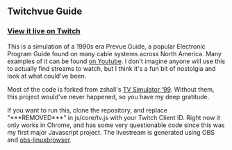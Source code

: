 ## Twitchvue Guide
### [View it live on Twitch](https://www.twitch.tv/prevueguide)
This is a simulation of a 1990s era Prevue Guide, a popular Electronic Program Guide found on many cable systems across North America. Many examples of it can be found [on Youtube](https://youtu.be/YyG_ogytL74?t=52). I don't imagine anyone will use this to actually find streams to watch, but I think it's a fun bit of nostolgia and look at what could've been.

Most of the code is forked from zshall's [TV Simulator '99](https://github.com/zshall/program-guide). Without them, this project would've never happened, so you have my deep gratitude. 

If you want to run this, clone the repository, and replace "\*\*\*REMOVED\*\*\*" in js/core/tv.js with your Twitch Client ID. Right now it only works in Chrome, and has some very questionable code since this was my first major Javascript project. The livestream is generated using OBS and [obs-linuxbrowser](https://github.com/bazukas/obs-linuxbrowser).
